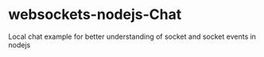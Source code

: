 # websockets-nodejs-Chat
Local chat example for better understanding of socket and socket events in nodejs

